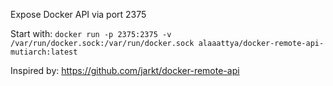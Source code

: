 Expose Docker API via port 2375

Start with:
`docker run -p 2375:2375 -v /var/run/docker.sock:/var/run/docker.sock alaaattya/docker-remote-api-mutiarch:latest`


Inspired by: https://github.com/jarkt/docker-remote-api
